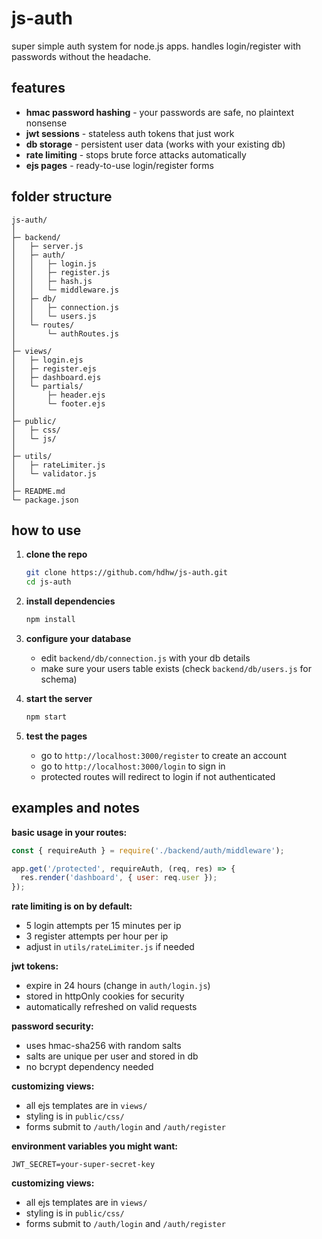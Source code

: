 # js-auth

super simple auth system for node.js apps. handles login/register with passwords without the headache.

## features

- **hmac password hashing** - your passwords are safe, no plaintext nonsense
- **jwt sessions** - stateless auth tokens that just work
- **db storage** - persistent user data (works with your existing db)
- **rate limiting** - stops brute force attacks automatically
- **ejs pages** - ready-to-use login/register forms

## folder structure

```
js-auth/
│
├─ backend/
│   ├─ server.js
│   ├─ auth/
│   │   ├─ login.js
│   │   ├─ register.js
│   │   ├─ hash.js
│   │   └─ middleware.js
│   ├─ db/
│   │   ├─ connection.js
│   │   └─ users.js
│   └─ routes/
│       └─ authRoutes.js
│
├─ views/
│   ├─ login.ejs
│   ├─ register.ejs
│   ├─ dashboard.ejs
│   └─ partials/
│       ├─ header.ejs
│       └─ footer.ejs
│
├─ public/
│   ├─ css/
│   └─ js/
│
├─ utils/
│   ├─ rateLimiter.js
│   └─ validator.js
│
├─ README.md
└─ package.json
```

## how to use

1. **clone the repo**
   ```bash
   git clone https://github.com/hdhw/js-auth.git
   cd js-auth
   ```

2. **install dependencies**
   ```bash
   npm install
   ```

3. **configure your database**
   - edit `backend/db/connection.js` with your db details
   - make sure your users table exists (check `backend/db/users.js` for schema)

4. **start the server**
   ```bash
   npm start
   ```

5. **test the pages**
   - go to `http://localhost:3000/register` to create an account
   - go to `http://localhost:3000/login` to sign in
   - protected routes will redirect to login if not authenticated

## examples and notes

**basic usage in your routes:**
```javascript
const { requireAuth } = require('./backend/auth/middleware');

app.get('/protected', requireAuth, (req, res) => {
  res.render('dashboard', { user: req.user });
});
```

**rate limiting is on by default:**
- 5 login attempts per 15 minutes per ip
- 3 register attempts per hour per ip
- adjust in `utils/rateLimiter.js` if needed

**jwt tokens:**
- expire in 24 hours (change in `auth/login.js`)
- stored in httpOnly cookies for security
- automatically refreshed on valid requests

**password security:**
- uses hmac-sha256 with random salts
- salts are unique per user and stored in db
- no bcrypt dependency needed

**customizing views:**
- all ejs templates are in `views/`
- styling is in `public/css/`
- forms submit to `/auth/login` and `/auth/register`

**environment variables you might want:**
```
JWT_SECRET=your-super-secret-key
```

**customizing views:**
- all ejs templates are in `views/`
- styling is in `public/css/`
- forms submit to `/auth/login` and `/auth/register`
